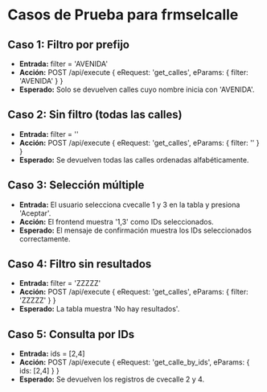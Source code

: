 # Casos de Prueba para frmselcalle

## Caso 1: Filtro por prefijo
- **Entrada:** filter = 'AVENIDA'
- **Acción:** POST /api/execute { eRequest: 'get_calles', eParams: { filter: 'AVENIDA' } }
- **Esperado:** Solo se devuelven calles cuyo nombre inicia con 'AVENIDA'.

## Caso 2: Sin filtro (todas las calles)
- **Entrada:** filter = ''
- **Acción:** POST /api/execute { eRequest: 'get_calles', eParams: { filter: '' } }
- **Esperado:** Se devuelven todas las calles ordenadas alfabéticamente.

## Caso 3: Selección múltiple
- **Entrada:** El usuario selecciona cvecalle 1 y 3 en la tabla y presiona 'Aceptar'.
- **Acción:** El frontend muestra '1,3' como IDs seleccionados.
- **Esperado:** El mensaje de confirmación muestra los IDs seleccionados correctamente.

## Caso 4: Filtro sin resultados
- **Entrada:** filter = 'ZZZZZ'
- **Acción:** POST /api/execute { eRequest: 'get_calles', eParams: { filter: 'ZZZZZ' } }
- **Esperado:** La tabla muestra 'No hay resultados'.

## Caso 5: Consulta por IDs
- **Entrada:** ids = [2,4]
- **Acción:** POST /api/execute { eRequest: 'get_calle_by_ids', eParams: { ids: [2,4] } }
- **Esperado:** Se devuelven los registros de cvecalle 2 y 4.
